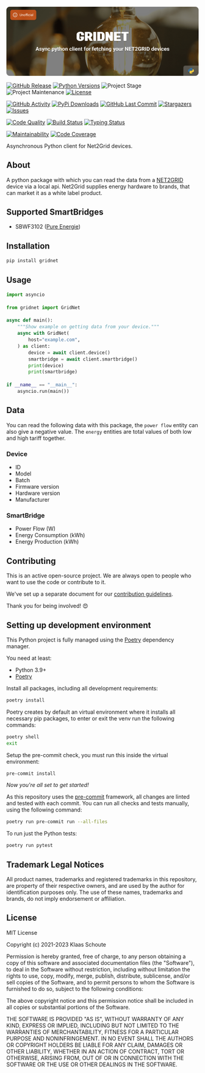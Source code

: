<!-- Banner -->
![alt Banner of the gridnet package](https://raw.githubusercontent.com/klaasnicolaas/python-gridnet/main/assets/header_gridnet-min.png)

<!-- PROJECT SHIELDS -->
[![GitHub Release][releases-shield]][releases]
[![Python Versions][python-versions-shield]][pypi]
![Project Stage][project-stage-shield]
![Project Maintenance][maintenance-shield]
[![License][license-shield]](LICENSE)

[![GitHub Activity][commits-shield]][commits-url]
[![PyPi Downloads][downloads-shield]][downloads-url]
[![GitHub Last Commit][last-commit-shield]][commits-url]
[![Stargazers][stars-shield]][stars-url]
[![Issues][issues-shield]][issues-url]

[![Code Quality][code-quality-shield]][code-quality]
[![Build Status][build-shield]][build-url]
[![Typing Status][typing-shield]][typing-url]

[![Maintainability][maintainability-shield]][maintainability-url]
[![Code Coverage][codecov-shield]][codecov-url]

Asynchronous Python client for Net2Grid devices.

## About

A python package with which you can read the data from a [NET2GRID][net2grid] device via a local api. Net2Grid supplies energy hardware to brands, that can market it as a white label product.

## Supported SmartBridges

- SBWF3102 ([Pure Energie][pure-energie])

## Installation

```bash
pip install gridnet
```

## Usage

```py
import asyncio

from gridnet import GridNet

async def main():
    """Show example on getting data from your device."""
    async with GridNet(
        host="example.com",
    ) as client:
        device = await client.device()
        smartbridge = await client.smartbridge()
        print(device)
        print(smartbridge)

if __name__ == "__main__":
    asyncio.run(main())
```

## Data

You can read the following data with this package, the `power flow` entity can also give a negative value. The `energy` entities are total values of both low and high tariff together.

### Device

- ID
- Model
- Batch
- Firmware version
- Hardware version
- Manufacturer

### SmartBridge

- Power Flow (W)
- Energy Consumption (kWh)
- Energy Production (kWh)

## Contributing

This is an active open-source project. We are always open to people who want to
use the code or contribute to it.

We've set up a separate document for our
[contribution guidelines](CONTRIBUTING.md).

Thank you for being involved! :heart_eyes:

## Setting up development environment

This Python project is fully managed using the [Poetry][poetry] dependency
manager.

You need at least:

- Python 3.9+
- [Poetry][poetry-install]

Install all packages, including all development requirements:

```bash
poetry install
```

Poetry creates by default an virtual environment where it installs all
necessary pip packages, to enter or exit the venv run the following commands:

```bash
poetry shell
exit
```

Setup the pre-commit check, you must run this inside the virtual environment:

```bash
pre-commit install
```

*Now you're all set to get started!*

As this repository uses the [pre-commit][pre-commit] framework, all changes
are linted and tested with each commit. You can run all checks and tests
manually, using the following command:

```bash
poetry run pre-commit run --all-files
```

To run just the Python tests:

```bash
poetry run pytest
```

## Trademark Legal Notices

All product names, trademarks and registered trademarks in this repository, are property of their respective owners, and are used by the author for identification purposes only. The use of these names, trademarks and brands, do not imply endorsement or affiliation.

## License

MIT License

Copyright (c) 2021-2023 Klaas Schoute

Permission is hereby granted, free of charge, to any person obtaining a copy
of this software and associated documentation files (the "Software"), to deal
in the Software without restriction, including without limitation the rights
to use, copy, modify, merge, publish, distribute, sublicense, and/or sell
copies of the Software, and to permit persons to whom the Software is
furnished to do so, subject to the following conditions:

The above copyright notice and this permission notice shall be included in all
copies or substantial portions of the Software.

THE SOFTWARE IS PROVIDED "AS IS", WITHOUT WARRANTY OF ANY KIND, EXPRESS OR
IMPLIED, INCLUDING BUT NOT LIMITED TO THE WARRANTIES OF MERCHANTABILITY,
FITNESS FOR A PARTICULAR PURPOSE AND NONINFRINGEMENT. IN NO EVENT SHALL THE
AUTHORS OR COPYRIGHT HOLDERS BE LIABLE FOR ANY CLAIM, DAMAGES OR OTHER
LIABILITY, WHETHER IN AN ACTION OF CONTRACT, TORT OR OTHERWISE, ARISING FROM,
OUT OF OR IN CONNECTION WITH THE SOFTWARE OR THE USE OR OTHER DEALINGS IN THE
SOFTWARE.

[pure-energie]: https://pure-energie.nl
[net2grid]: https://www.net2grid.com
[poetry-install]: https://python-poetry.org/docs/#installation
[poetry]: https://python-poetry.org
[pre-commit]: https://pre-commit.com

<!-- MARKDOWN LINKS & IMAGES -->
[build-shield]: https://github.com/klaasnicolaas/python-gridnet/actions/workflows/tests.yaml/badge.svg
[build-url]: https://github.com/klaasnicolaas/python-gridnet/actions/workflows/tests.yaml
[code-quality-shield]: https://github.com/klaasnicolaas/python-gridnet/actions/workflows/codeql.yaml/badge.svg
[code-quality]: https://github.com/klaasnicolaas/python-gridnet/actions/workflows/codeql.yaml
[commits-shield]: https://img.shields.io/github/commit-activity/y/klaasnicolaas/python-gridnet.svg
[commits-url]: https://github.com/klaasnicolaas/python-gridnet/commits/main
[codecov-shield]: https://codecov.io/gh/klaasnicolaas/python-gridnet/branch/main/graph/badge.svg?token=CXCSJBsRPE
[codecov-url]: https://codecov.io/gh/klaasnicolaas/python-gridnet
[downloads-shield]: https://img.shields.io/pypi/dm/gridnet
[downloads-url]: https://pypistats.org/packages/gridnet
[issues-shield]: https://img.shields.io/github/issues/klaasnicolaas/python-gridnet.svg
[issues-url]: https://github.com/klaasnicolaas/python-gridnet/issues
[license-shield]: https://img.shields.io/github/license/klaasnicolaas/python-gridnet.svg
[last-commit-shield]: https://img.shields.io/github/last-commit/klaasnicolaas/python-gridnet.svg
[maintenance-shield]: https://img.shields.io/maintenance/yes/2023.svg
[maintainability-shield]: https://api.codeclimate.com/v1/badges/0b3297077cbc525a837e/maintainability
[maintainability-url]: https://codeclimate.com/github/klaasnicolaas/python-gridnet/maintainability
[project-stage-shield]: https://img.shields.io/badge/project%20stage-experimental-yellow.svg
[pypi]: https://pypi.org/project/gridnet/
[python-versions-shield]: https://img.shields.io/pypi/pyversions/gridnet
[typing-shield]: https://github.com/klaasnicolaas/python-gridnet/actions/workflows/typing.yaml/badge.svg
[typing-url]: https://github.com/klaasnicolaas/python-gridnet/actions/workflows/typing.yaml
[releases-shield]: https://img.shields.io/github/release/klaasnicolaas/python-gridnet.svg
[releases]: https://github.com/klaasnicolaas/python-gridnet/releases
[stars-shield]: https://img.shields.io/github/stars/klaasnicolaas/python-gridnet.svg
[stars-url]: https://github.com/klaasnicolaas/python-gridnet/stargazers
